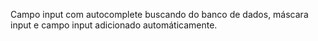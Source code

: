 Campo input com autocomplete buscando do banco de dados, máscara input e campo input adicionado automáticamente.
